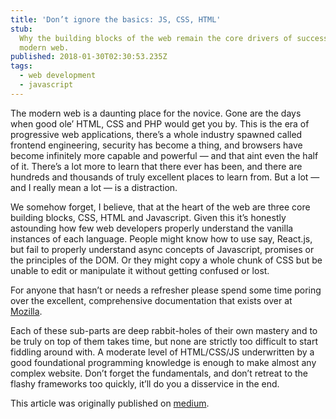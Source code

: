 ```yaml
---
title: 'Don’t ignore the basics: JS, CSS, HTML'
stub:
  Why the building blocks of the web remain the core drivers of success in the
  modern web.
published: 2018-01-30T02:30:53.235Z
tags:
  - web development
  - javascript
---
```


The modern web is a daunting place for the novice. Gone are the days when good
ole’ HTML, CSS and PHP would get you by. This is the era of progressive web
applications, there’s a whole industry spawned called frontend engineering,
security has become a thing, and browsers have become infinitely more capable
and powerful — and that aint even the half of it. There’s a lot more to learn
that there ever has been, and there are hundreds and thousands of truly
excellent places to learn from. But a lot — and I really mean a lot — is a
distraction.

We somehow forget, I believe, that at the heart of the web are three core
building blocks, CSS, HTML and Javascript. Given this it’s honestly astounding
how few web developers properly understand the vanilla instances of each
language. People might know how to use say, React.js, but fail to properly
understand async concepts of Javascript, promises or the principles of the DOM.
Or they might copy a whole chunk of CSS but be unable to edit or manipulate it
without getting confused or lost.

For anyone that hasn’t or needs a refresher please spend some time poring over
the excellent, comprehensive documentation that exists over at
[Mozilla](https://developer.mozilla.org/en-US/docs/Web).

Each of these sub-parts are deep rabbit-holes of their own mastery and to be
truly on top of them takes time, but none are strictly too difficult to start
fiddling around with. A moderate level of HTML/CSS/JS underwritten by a good
foundational programming knowledge is enough to make almost any complex website.
Don’t forget the fundamentals, and don’t retreat to the flashy frameworks too
quickly, it’ll do you a disservice in the end.

This article was originally published on
[medium](https://medium.com/p/563fdcd6fe2e).
